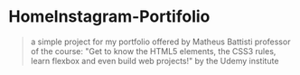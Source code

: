 # HomeInstagram-Portifolio
> a simple project for my portfolio offered by Matheus Battisti professor of the course: 
"Get to know the HTML5 elements, the CSS3 rules, learn flexbox and even build web projects!"
by the Udemy institute
